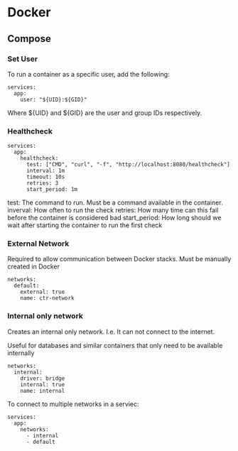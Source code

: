 # Docker

## Compose

### Set User

To run a container as a specific user, add the following:
```
services:
  app:
    user: "${UID}:${GID}"
```
Where ${UID} and ${GID} are the user and group IDs respectively.

### Healthcheck
```
services:
  app:
    healthcheck:
      test: ["CMD", "curl", "-f", "http://localhost:8080/healthcheck"]
      interval: 1m
      timeout: 10s
      retries: 3
      start_period: 1m
```
test: The command to run. Must be a command available in the container.
inverval: How often to run the check
retries: How many time can this fail before the container is considered bad
start_period: How long should we wait after starting the container to run the first check

### External Network
Required to allow communication between Docker stacks. Must be manually created in Docker
```
networks:
  default:
    external: true
    name: ctr-network
```

### Internal only network
Creates an internal only network. I.e. It can not connect to the internet.

Useful for databases and similar containers that only need to be available internally
```
networks:
  internal:
    driver: bridge
    internal: true
    name: internal
```

To connect to multiple networks in a serviec:
```
services:
  app:
    networks:
      - internal
      - default
```